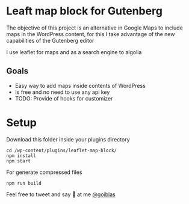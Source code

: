 # Leaft map block for Gutenberg

The objective of this project is an alternative in Google Maps to include maps in the WordPress content, for this I take advantage of the new capabilities of the Gutenberg editor

I use leaflet for maps and as a search engine to algolia

## Goals

- Easy way to add maps inside contents of WordPress
- Is free and no need to use any api key
- TODO: Provide of hooks for customizer

# Setup

Download this folder inside your plugins directory

```
cd /wp-content/plugins/leaflet-map-block/
npm install
npm start
```

For generate compressed files

```
npm run build
```

Feel free to tweet and say 👋 at me [@goiblas](https://twitter.com/goiblas/)